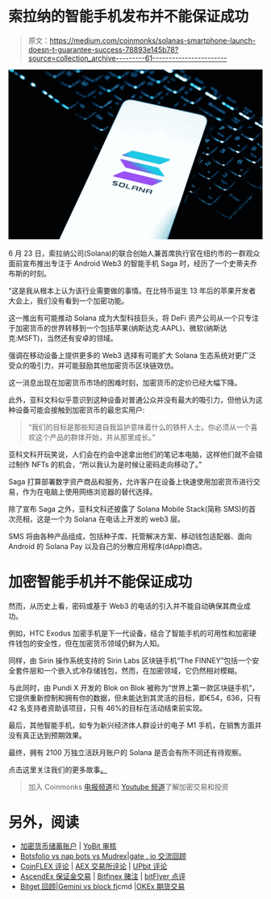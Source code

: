 # 索拉纳的智能手机发布并不能保证成功

> 原文：<https://medium.com/coinmonks/solanas-smartphone-launch-doesn-t-guarantee-success-78893e145b78?source=collection_archive---------61----------------------->

![](img/ca0333b69c9f2b7a1c07c5084a073a63.png)

6 月 23 日，索拉纳公司(Solana)的联合创始人兼首席执行官在纽约市的一群观众面前宣布推出专注于 Android Web3 的智能手机 Saga 时，经历了一个史蒂夫乔布斯的时刻。

“这是我从根本上认为该行业需要做的事情。在比特币诞生 13 年后的苹果开发者大会上，我们没有看到一个加密功能。

这一推出有可能推动 Solana 成为大型科技巨头，将 DeFi 资产公司从一个只专注于加密货币的世界转移到一个包括苹果(纳斯达克:AAPL)、微软(纳斯达克:MSFT)，当然还有安卓的领域。

强调在移动设备上提供更多的 Web3 选择有可能扩大 Solana 生态系统对更广泛受众的吸引力，并可能鼓励其他加密货币区块链效仿。

这一消息出现在加密货币市场的困难时刻，加密货币的定价已经大幅下降。

此外，亚科文科似乎意识到这种设备对普通公众并没有最大的吸引力，但他认为这种设备可能会接触到加密货币的最忠实用户:

> “我们的目标是那些知道自我监护意味着什么的铁杆人士。你必须从一个喜欢这个产品的群体开始，并从那里成长。”

亚科文科开玩笑说，人们会在约会中途拿出他们的笔记本电脑，这样他们就不会错过制作 NFTs 的机会，“所以我认为是时候让密码走向移动了。”

Saga 打算部署数字资产商品和服务，允许客户在设备上快速使用加密货币进行交易，作为在电脑上使用网络浏览器的替代选择。

除了宣布 Saga 之外，亚科文科还披露了 Solana Mobile Stack(简称 SMS)的首次亮相，这是一个为 Solana 在电话上开发的 web3 层。

SMS 将由各种产品组成，包括种子库、托管解决方案、移动钱包适配器、面向 Android 的 Solana Pay 以及自己的分散应用程序(dApp)商店。

# 加密智能手机并不能保证成功

然而，从历史上看，密码或基于 Web3 的电话的引入并不能自动确保其商业成功。

例如，HTC Exodus 加密手机是下一代设备，结合了智能手机的可用性和加密硬件钱包的安全性，但在加密货币领域仍鲜为人知。

同样，由 Sirin 操作系统支持的 Sirin Labs 区块链手机“The FINNEY”包括一个安全套件层和一个嵌入式冷存储钱包，然而，在加密领域，它仍然相对模糊。

与此同时，由 Pundi X 开发的 Blok on Blok 被称为“世界上第一款区块链手机”，它提供重新控制和拥有你的数据，但未能达到其灵活的目标，即€54，636，只有 42 名支持者资助该项目，只有 46%的目标在活动结束前实现。

最后，其他智能手机，如专为新兴经济体人群设计的电子 M1 手机，在销售方面并没有真正达到预期效果。

最终，拥有 2100 万独立活跃月账户的 Solana 是否会有所不同还有待观察。

点击这里关注我们的更多故事[。](http://t.me/etellworld)

> 加入 Coinmonks [电报频道](https://t.me/coincodecap)和 [Youtube 频道](https://www.youtube.com/c/coinmonks/videos)了解加密交易和投资

# 另外，阅读

*   [加密货币储蓄账户](/coinmonks/cryptocurrency-savings-accounts-be3bc0feffbf) | [YoBit 审核](/coinmonks/yobit-review-175464162c62)
*   [Botsfolio vs nap bots vs Mudrex](/coinmonks/botsfolio-vs-napbots-vs-mudrex-c81344970c02)|[gate . io 交流回顾](/coinmonks/gate-io-exchange-review-61bf87b7078f)
*   [CoinFLEX 评论](https://coincodecap.com/coinflex-review) | [AEX 交易所评论](https://coincodecap.com/aex-exchange-review) | [UPbit 评论](https://coincodecap.com/upbit-review)
*   [AscendEx 保证金交易](https://coincodecap.com/ascendex-margin-trading) | [Bitfinex 赌注](https://coincodecap.com/bitfinex-staking) | [bitFlyer 点评](https://coincodecap.com/bitflyer-review)
*   [Bitget 回顾](https://coincodecap.com/bitget-review)|[Gemini vs block fi](https://coincodecap.com/gemini-vs-blockfi)cmd |[OKEx 期货交易](https://coincodecap.com/okex-futures-trading)